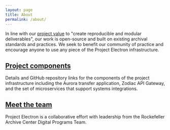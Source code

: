 ```yaml
---
layout: page
title: About
permalink: /about/
---
```


In line with our [project value](/project-values/) to "create reproducible and modular deliverables", our work is open-source and built on existing archival standards and practices. We seek to benefit our community of practice and encourage anyone to use any piece of the Project Electron infrastructure.

## [Project components](/components/)
Details and GitHub repository links for the components of the project infrastructure including the Aurora transfer application, Zodiac API Gateway, and the set of microservices that support systems integrations.

## [Meet the team](/team/)
Project Electron is a collaborative effort with leadership from the Rockefeller Archive Center Digital Programs Team.
